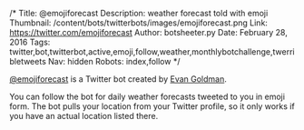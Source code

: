 /*
Title: @emojiforecast
Description: weather forecast told with emoji
Thumbnail: /content/bots/twitterbots/images/emojiforecast.png
Link: https://twitter.com/emojiforecast
Author: botsheeter.py
Date: February 28, 2016
Tags: twitter,bot,twitterbot,active,emoji,follow,weather,monthlybotchallenge,twerribletweets
Nav: hidden
Robots: index,follow
*/

[@emojiforecast](https://twitter.com/emojiforecast) is a Twitter bot created by [Evan Goldman](https://twitter.com/TwerribleTweets). 

You can follow the bot for daily weather forecasts tweeted to you in emoji form. The bot pulls your location from your Twitter profile, so it only works if you have an actual location listed there.
